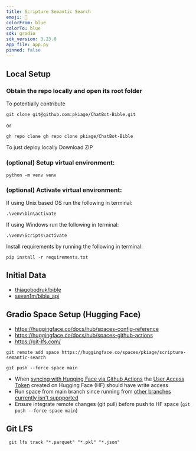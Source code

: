 ```yaml
---
title: Scripture Semantic Search
emoji: 📖
colorFrom: blue
colorTo: blue
sdk: gradio
sdk_version: 3.23.0
app_file: app.py
pinned: false
---
```



## Local Setup
### Obtain the repo locally and open its root folder
To potentially contribute
```shell
git clone git@github.com:pkiage/ChatBot-Bible.git
```
or
```shell
gh repo clone gh repo clone pkiage/ChatBot-Bible
```

To just deploy locally
Download ZIP

### (optional) Setup virtual environment:
```shell
python -m venv venv
```

### (optional) Activate virtual environment:
If using Unix based OS run the following in terminal:

```shell
.\venv\bin\activate
```

If using Windows run the following in terminal:

```shell
.\venv\Scripts\activate
```

Install requirements by running the following in terminal:

```shell
pip install -r requirements.txt
```

## Initial Data 
- [thiagobodruk/bible](https://github.com/thiagobodruk/bible)
- [seven1m/bible_api](https://github.com/seven1m/bible_api)

## Gradio Space Setup (Hugging Face)

- https://huggingface.co/docs/hub/spaces-config-reference
- https://huggingface.co/docs/hub/spaces-github-actions
- https://git-lfs.com/

```shell
git remote add space https://huggingface.co/spaces/pkiage/scripture-semantic-search

git push --force space main
```
- When [syncing with Hugging Face via Github Actions](https://huggingface.co/docs/hub/spaces-github-actions) the [User Access Token](https://huggingface.co/docs/hub/security-tokens) created on Hugging Face (HF) should have write access
- Run space from main branch since running from [other branches currently isn't suppported](https://discuss.huggingface.co/t/is-it-possible-to-run-apps-off-of-non-main-branches-in-a-space/18086)
- Ensure integrate remote changes (git pull) before push to HF space (```git push --force space main```)

## Git LFS
```shell
 git lfs track "*.parquet" "*.pkl" "*.json"
 ```